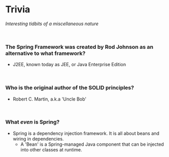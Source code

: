 # Trivia
*Interesting tidbits of a miscellaneous nature*

<br>

### The Spring Framework was created by Rod Johnson as an alternative to what framework?
* J2EE, known today as JEE, or Java Enterprise Edition

<br>

### Who is the original author of the SOLID principles?
* Robert C. Martin, a.k.a 'Uncle Bob'

<br>

### What *even* is Spring?
* Spring is a dependency injection framework. It is all about beans and wiring in dependencies.
    * A 'Bean' is a Spring-managed Java component that can be injected into other classes at runtime.